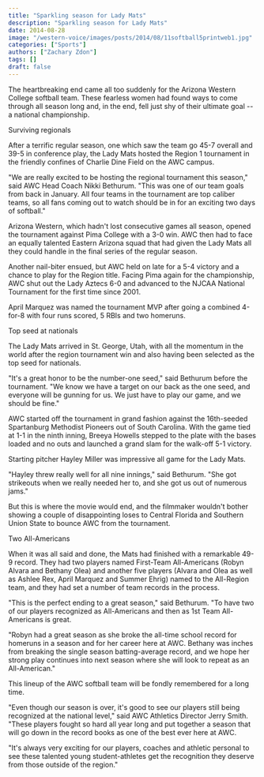 ```yaml
---
title: "Sparkling season for Lady Mats"
description: "Sparkling season for Lady Mats"
date: 2014-08-28
image: "/western-voice/images/posts/2014/08/11softball5printweb1.jpg"
categories: ["Sports"]
authors: ["Zachary Zdon"]
tags: []
draft: false
---
```

The heartbreaking end came all too suddenly for the Arizona Western College softball team. These fearless women had found ways to come through all season long and, in the end, fell just shy of their ultimate goal -- a national championship.

Surviving regionals

After a terrific regular season, one which saw the team go 45-7 overall and 39-5 in conference play, the Lady Mats hosted the Region 1 tournament in the friendly confines of Charlie Dine Field on the AWC campus.

"We are really excited to be hosting the regional tournament this season," said AWC Head Coach Nikki Bethurum. "This was one of our team goals from back in January. All four teams in the tournament are top caliber teams, so all fans coming out to watch should be in for an exciting two days of softball."

Arizona Western, which hadn't lost consecutive games all season, opened the tournament against Pima College with a 3-0 win. AWC then had to face an equally talented Eastern Arizona squad that had given the Lady Mats all they could handle in the final series of the regular season.

Another nail-biter ensued, but AWC held on late for a 5-4 victory and a chance to play for the Region title. Facing Pima again for the championship, AWC shut out the Lady Aztecs 6-0 and advanced to the NJCAA National Tournament for the first time since 2001.

April Marquez was named the tournament MVP after going a combined 4-for-8 with four runs scored, 5 RBIs and two homeruns.

Top seed at nationals

The Lady Mats arrived in St. George, Utah, with all the momentum in the world after the region tournament win and also having been selected as the top seed for nationals.

"It's a great honor to be the number-one seed," said Bethurum before the tournament. "We know we have a target on our back as the one seed, and everyone will be gunning for us. We just have to play our game, and we should be fine."

AWC started off the tournament in grand fashion against the 16th-seeded Spartanburg Methodist Pioneers out of South Carolina. With the game tied at 1-1 in the ninth inning, Breeya Howells stepped to the plate with the bases loaded and no outs and launched a grand slam for the walk-off 5-1 victory.

Starting pitcher Hayley Miller was impressive all game for the Lady Mats.

"Hayley threw really well for all nine innings," said Bethurum. "She got strikeouts when we really needed her to, and she got us out of numerous jams."

But this is where the movie would end, and the filmmaker wouldn't bother showing a couple of disappointing loses to Central Florida and Southern Union State to bounce AWC from the tournament.

Two All-Americans

When it was all said and done, the Mats had finished with a remarkable 49-9 record. They had two players named First-Team All-Americans (Robyn Alvara and Bethany Olea) and another five players (Alvara and Olea as well as Ashlee Rex, April Marquez and Summer Ehrig) named to the All-Region team, and they had set a number of team records in the process.

"This is the perfect ending to a great season," said Bethurum. "To have two of our players recognized as All-Americans and then as 1st Team All-Americans is great.

"Robyn had a great season as she broke the all-time school record for homeruns in a season and for her career here at AWC. Bethany was inches from breaking the single season batting-average record, and we hope her strong play continues into next season where she will look to repeat as an All-American."

This lineup of the AWC softball team will be fondly remembered for a long time.

"Even though our season is over, it's good to see our players still being recognized at the national level," said AWC Athletics Director Jerry Smith. "These players fought so hard all year long and put together a season that will go down in the record books as one of the best ever here at AWC.

"It's always very exciting for our players, coaches and athletic personal to see these talented young student-athletes get the recognition they deserve from those outside of the region."
